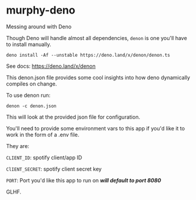 # murphy-deno
Messing around with Deno


Though Deno will handle almost all dependencies, `denon` is one you'll have to install manually.

```deno install -Af --unstable https://deno.land/x/denon/denon.ts```

See docs: https://deno.land/x/denon

This denon.json file provides some cool insights into how deno dynamically compiles on change.

To use denon run: 

`denon -c denon.json`

This will look at the provided json file for configuration. 

You'll need to provide some environment vars to this app if you'd like it to work in the form of a .env file.

They are: 

`CLIENT_ID`: spotify client/app ID

`ClIENT_SECRET`: spotify client secret key

`PORT`: Port you'd like this app to run on ***will default to port 8080***


GLHF. 